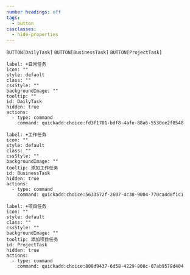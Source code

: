 ```yaml
---
number headings: off
tags:
  - button
cssclasses:
  - hide-properties
---
```

`BUTTON[DailyTask]` `BUTTON[BusinessTask]`  `BUTTON[ProjectTask]`


```meta-bind-button
label: +日常任务
icon: ""
style: default
class: ""
cssStyle: ""
backgroundImage: ""
tooltip: ""
id: DailyTask
hidden: true
actions:
  - type: command
    command: quickadd:choice:fd3f1701-bdf8-4afe-88a6-5530ce2f0548
```

```meta-bind-button
label: +工作任务
icon: ""
style: default
class: ""
cssStyle: ""
backgroundImage: ""
tooltip: 添加工作任务
id: BusinessTask
hidden: true
actions:
  - type: command
    command: quickadd:choice:5633572f-2607-4c38-9004-770ca4d8f1c1
```


```meta-bind-button
label: +项目任务
icon: ""
style: default
class: ""
cssStyle: ""
backgroundImage: ""
tooltip: 添加项目任务
id: ProjectTask
hidden: true
actions:
  - type: command
    command: quickadd:choice:808d9437-6d58-4229-800c-07ab9578d404
```

